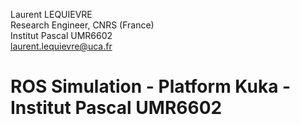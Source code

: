 Laurent LEQUIEVRE<br/>
Research Engineer, CNRS (France)<br/>
Institut Pascal UMR6602<br/>
laurent.lequievre@uca.fr<br/>


# ROS Simulation - Platform Kuka - Institut Pascal UMR6602
